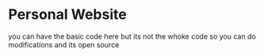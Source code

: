 # Personal Website

you can have the basic code here but its not the whoke code so you can do modifications and its open source
